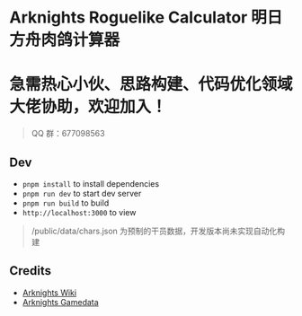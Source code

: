# Arknights Roguelike Calculator 明日方舟肉鸽计算器

# 急需热心小伙、思路构建、代码优化领域大佬协助，欢迎加入！
> QQ 群：677098563

## Dev
- `pnpm install` to install dependencies
- `pnpm run dev` to start dev server
- `pnpm run build` to build
- `http://localhost:3000` to view

> /public/data/chars.json 为预制的干员数据，开发版本尚未实现自动化构建

## Credits
- [Arknights Wiki](https://prts.wiki/)
- [Arknights Gamedata](https://github.com/fexli/ArknightsResource)